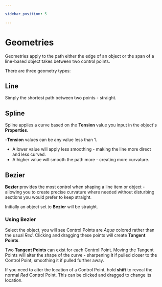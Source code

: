 ```yaml
---

sidebar_position: 5

---
```

# Geometries

Geometries apply to the path either the edge of an object or the span of a line-based object takes between two control points.

There are three geometry types:

## Line

Simply the shortest path between two points - straight.

## Spline

Spline applies a curve based on the **Tension** value you input in the object's **Properties**.

-**Tension** values can be any value less than 1.
- A lower value will apply less smoothing - making the line more direct and less curved.
- A higher value will smooth the path more - creating more curvature.

## Bezier

**Bezier** provides the most control when shaping a line item or object - allowing you to create precise curvature where needed without disturbing sections you would prefer to keep straight.

Initially an object set to **Bezier** will be straight.

### Using Bezier

Select the object, you will see Control Points are *Aqua* colored rather than the usual *Red*. Clicking and dragging these points will create **Tangent Points**.

Two **Tangent Points** can exist for each Control Point. 
Moving the Tangent Points will alter the shape of the curve - sharpening it if pulled closer to the Control Point, smoothing it if pulled further away.

If you need to alter the location of a Control Point, hold **shift** to reveal the normal *Red* Control Point. This can be clicked and dragged to change its location.
